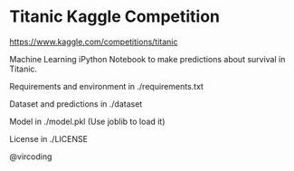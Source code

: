 # Titanic Kaggle Competition

https://www.kaggle.com/competitions/titanic

Machine Learning iPython Notebook to make predictions about survival in Titanic.

Requirements and environment in ./requirements.txt

Dataset and predictions in ./dataset

Model in ./model.pkl (Use joblib to load it)

License in ./LICENSE

@vircoding
